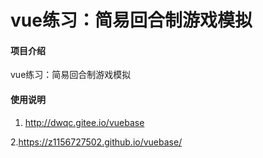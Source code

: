 # vue练习：简易回合制游戏模拟

#### 项目介绍
vue练习：简易回合制游戏模拟

#### 使用说明

1. http://dwqc.gitee.io/vuebase

2.https://z1156727502.github.io/vuebase/
